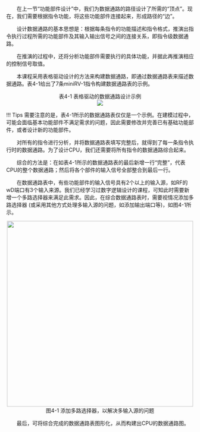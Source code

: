 &emsp;&emsp;在上一节“功能部件设计”中，我们为数据通路的路径设计了所需的“顶点”。现在，我们需要根据指令功能，将这些功能部件连接起来，形成路径的“边”。

&emsp;&emsp;设计数据通路的基本思想是：根据每条指令的功能描述和指令格式，推演出指令执行过程所需的功能部件及其输入输出信号之间的连接关系，即指令级数据通路。

&emsp;&emsp;在推演的过程中，还将分析功能部件需要执行的具体功能，并据此再推演相应的控制信号取值。

&emsp;&emsp;本课程采用表格驱动设计的方法来构建数据通路，即通过数据通路表来描述数据通路。表4-1给出了7条miniRV-1指令构建数据通路表的示例。

<center>表4-1 表格驱动的数据通路设计示例</center>
<center><img src = "../assets/t4-1.png"></center>

!!! Tips
    需要注意的是，表4-1所示的数据通路表仅仅是一个示例。在建模过程中，可能会面临基本功能部件不满足需求的问题，因此需要修改并完善已有基础功能部件，或者设计新的功能部件。

&emsp;&emsp;对所有的指令进行分析，并将数据通路表填写完整后，就得到了每一条指令执行时的数据通路。为了设计CPU，我们还需要将所有指令的数据通路综合起来。

&emsp;&emsp;综合的方法是：在如表4-1所示的数据通路表的最后新增一行“完整”，代表CPU的整个数据通路；然后将各个部件的输入信号全部整合到最后一行。

&emsp;&emsp;在数据通路表中，有些功能部件的输入信号具有2个以上的输入源，如RF的wD端口有3个输入来源。我们已经学习过数字逻辑设计的课程，可知此时需要新增一个多路选择器来满足此需求。因此，在综合数据通路表时，需要视情况添加多路选择器 (或采用其他方式处理多输入源的问题，如添加输出端口等)，如图4-1所示。

<center><img src = "../assets/4-1.png" width = 500></center>
<center>图4-1 添加多路选择器，以解决多输入源的问题</center>

&emsp;&emsp;最后，可将综合完成的数据通路表图形化，从而构建出CPU的数据通路图。
